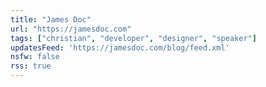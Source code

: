 ```yaml
---
title: "James Doc"
url: "https://jamesdoc.com"
tags: ["christian", "developer", "designer", "speaker"]
updatesFeed: 'https://jamesdoc.com/blog/feed.xml'
nsfw: false
rss: true
---
```

